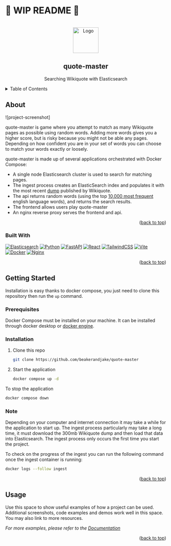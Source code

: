 <!-- adapted from: https://github.com/othneildrew/Best-README-Template -->
<a name="readme-top"></a>

# 🚧 WIP README 🚧

<!-- PROJECT LOGO -->
<br />
<div align="center">
  <a href="https://github.com/beakerandjake/quote-master">
    <img src="images/logo.png" alt="Logo" width="80" height="80" />
  </a>
  <h2 align="center">quote-master</h2>
  <p align="center">Searching Wikiquote with Elasticsearch</p>
</div>

<!-- TABLE OF CONTENTS -->
<details>
  <summary>Table of Contents</summary>
  <ol>
    <li>
      <a href="#about-the-project">About The Project</a>
      <ul>
        <li><a href="#built-with">Built With</a></li>
      </ul>
    </li>
    <li>
      <a href="#getting-started">Getting Started</a>
      <ul>
        <li><a href="#prerequisites">Prerequisites</a></li>
        <li><a href="#installation">Installation</a></li>
      </ul>
    </li>
    <li><a href="#usage">Usage</a></li>
    <li><a href="#roadmap">Roadmap</a></li>
    <li><a href="#contributing">Contributing</a></li>
    <li><a href="#license">License</a></li>
    <li><a href="#contact">Contact</a></li>
    <li><a href="#acknowledgments">Acknowledgments</a></li>
  </ol>
</details>

<!-- ABOUT THE PROJECT -->

## About

![project-screenshot]

quote-master is game where you attempt to match as many Wikiquote pages as possible using random words. Adding more words gives you a higher score, but is risky because you might not be able any pages. Depending on how confident you are in your set of words you can choose to match your words exactly or loosely.

quote-master is made up of several applications orchestrated with Docker Compose:

- A single node Elasticsearch cluster is used to search for matching pages.
- The ingest process creates an ElasticSearch index and populates it with the most recent [dump][wikiquote-dump-url] published by Wikiquote.
- The api returns random words (using the top [10,000 most frequent][common-words-url] english language words), and returns the search results.
- The frontend allows users play quote-master
- An nginx reverse proxy serves the frontend and api.

<p align="right">(<a href="#readme-top">back to top</a>)</p>

### Built With

[![Elasticsearch][Elasticsearch]][Elasticsearch-url]
[![Python][Python]][Python-url]
[![FastAPI][FastAPI]][FastAPI-url]
[![React][React]][React-url]
[![TailwindCSS][TailwindCSS]][TailwindCSS-url]
[![Vite][Vite]][Vite-url]
[![Docker][Docker]][Docker-url]
[![Nginx][Nginx]][Nginx-url]

<p align="right">(<a href="#readme-top">back to top</a>)</p>

<!-- GETTING STARTED -->

## Getting Started

Installation is easy thanks to docker compose, you just need to clone this repository then run the `up` command.

### Prerequisites

Docker Compose must be installed on your machine. It can be installed through docker desktop or [docker engine][install-docker-url]. 

### Installation

1. Clone this repo
   ```sh
   git clone https://github.com/beakerandjake/quote-master
   ```
2. Start the application
   ```sh
   docker compose up -d
   ```

To stop the application
   ```sh
   docker compose down
   ```

### Note

Depending on your computer and internet connection it may take a while for the application to start up. The ingest process particularly may take a long time, it must download the 300mb Wikiquote dump and then load that data into Elasticsearch. The ingest process only occurs the first time you start the project. 

To check on the progress of the ingest you can run the following command once the ingest container is running:

```sh
docker logs --follow ingest
```

<p align="right">(<a href="#readme-top">back to top</a>)</p>

<!-- USAGE EXAMPLES -->

## Usage

Use this space to show useful examples of how a project can be used. Additional screenshots, code examples and demos work well in this space. You may also link to more resources.

_For more examples, please refer to the [Documentation](https://example.com)_

<p align="right">(<a href="#readme-top">back to top</a>)</p>


<!-- MARKDOWN LINKS & IMAGES -->
<!-- https://www.markdownguide.org/basic-syntax/#reference-style-links -->

[product-screenshot]: images/screenshot.png
[Nginx]: https://img.shields.io/badge/nginx-%23009639.svg?style=for-the-badge&logo=nginx&logoColor=white
[Nginx-url]: https://nginx.org
[Docker]: https://img.shields.io/badge/docker-%230db7ed.svg?style=for-the-badge&logo=docker&logoColor=white
[Docker-url]: https://www.docker.com/
[Vite]: https://img.shields.io/badge/vite-%23646CFF.svg?style=for-the-badge&logo=vite&logoColor=white
[Vite-url]: https://vitejs.dev/
[React]: https://img.shields.io/badge/React-20232A?style=for-the-badge&logo=react&logoColor=61DAFB
[React-url]: https://react.dev/
[TailwindCSS]: https://img.shields.io/badge/Tailwind_CSS-38B2AC?style=for-the-badge&logo=tailwind-css&logoColor=white
[TailwindCSS-url]: https://tailwindcss.com/
[Python]: https://img.shields.io/badge/python-3670A0?style=for-the-badge&logo=python&logoColor=ffdd54
[Python-url]: https://www.python.org/
[FastAPI]: https://img.shields.io/badge/FastAPI-005571?style=for-the-badge&logo=fastapi
[FastAPI-url]: https://fastapi.tiangolo.com/
[ElasticSearch]: https://img.shields.io/badge/-ElasticSearch-005571?style=for-the-badge&logo=elasticsearch
[ElasticSearch-url]: https://www.elastic.co/elasticsearch
[install-docker-url]: https://docs.docker.com/engine/install/
[common-words-url]: https://github.com/first20hours/google-10000-english 
[wikiquote-dump-url]: https://dumps.wikimedia.org/